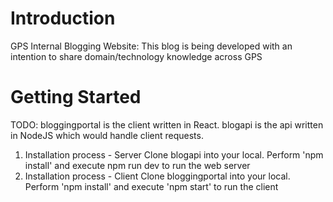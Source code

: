 # Introduction 
GPS Internal Blogging Website: This blog is being developed with an intention to share domain/technology knowledge across GPS

# Getting Started
TODO: bloggingportal is the client written in React. blogapi is the api written in NodeJS which would handle client requests. 
1.	Installation process - Server
    Clone blogapi into your local. Perform 'npm install' and execute npm run dev to run the web server
2.	Installation process - Client
    Clone bloggingportal into your local. Perform 'npm install' and execute 'npm start' to run the client
